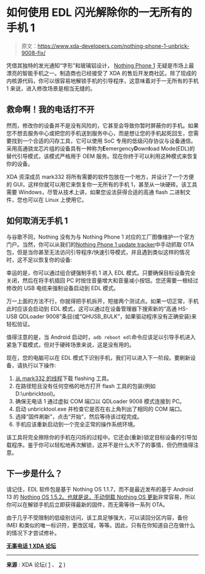 # 如何使用 EDL 闪光解除你的一无所有的手机 1

> 原文：<https://www.xda-developers.com/nothing-phone-1-unbrick-9008-fix/>

凭借其独特的发光通知“字形”和玻璃铝设计， [Nothing Phone 1](https://www.xda-developers.com/nothing-phone-1-review/) 无疑是市场上最漂亮的智能手机之一。制造商也已经接受了 XDA 的售后开发商社区。除了现成的内核源代码，你可以很容易地解锁手机的引导程序，这意味着对于一无所有的手机 1 来说，进入修改场景是相当无缝的。

## 救命啊！我的电话打不开

然而，修改你的设备并不是没有风险的，它甚至会导致你暂时屏蔽你的手机。如果您不想去服务中心或把您的手机送到服务中心，而是想让您的手机起死回生，您需要找到一个合适的闪存工具，它可以使用 SoC 专用的低级闪存协议与设备通信。采用高通骁龙芯片组的设备具有一种称为**E**emergency**D**own**l**oad Mode(EDL)的替代引导模式，该模式严格用于 OEM 服务。现在你终于可以利用这种模式来恢复你的设备。

XDA 资深成员 mark332 将所有需要的软件包放在一个地方，并设计了一个方便的 GUI，这样你就可以用它来恢复你一无所有的手机 1，甚至从一块硬砖。该工具需要 Windows，尽管从技术上讲，如果您设法获得合适的高通 flash 二进制文件，您也可以在 Linux 上使用它。

## 如何取消无手机 1

与谷歌不同，Nothing 没有为与 Nothing Phone 1 对应的工厂图像维护一个官方门户。当然，你可以从我们的[Nothing Phone 1 update tracker](https://www.xda-developers.com/nothing-phone-1-nothing-os-update-tracker/)中手动抓取 OTA 包，但是当你甚至无法访问引导程序/快速引导模式，并且遇到类似这样的情况时，这不足以恢复你的设备:

幸运的是，你可以通过组合键强制手机 1 进入 EDL 模式。只要确保目标设备完全关闭，然后在将手机插回 PC 时按住音量增大和音量减小按钮。您还需要一根经过修改的 USB 电缆来强制设备启动到 EDL 模式。

万一上面的方法不行，你就得把手机拆开，短接两个测试点。如果一切正常，手机此时应该会启动到 EDL 模式，这可以通过在设备管理器下搜索新的“高通 HS-USB QDLoader 9008”条目(或“QHUSB_BULK”，如果驱动程序没有正确安装)来轻松验证。

值得注意的是，当 Android 启动时，`adb reboot edl`命令应该足以引导手机进入紧急下载模式，但对于硬砖场景来说，这是没有用的。

现在，您的电脑可以在 EDL 模式下识别手机，我们可以进入下一阶段。要刷新设备，请执行以下操作:

1.  [从 mark332 的线程](https://forum.xda-developers.com/t/4552471/)下载 flashing 工具。
2.  在路径短且没有任何空格的地方打开 flash 工具的包装(例如 D:\unbricktool)。
3.  确保无电话 1 通过虚拟 COM 端口以 QDLoader 9008 模式连接到 PC。
4.  启动 unbricktool.exe 并检查它是否在右上角列出了相同的 COM 端口。
5.  选择“固件刷新”，点击“开始”，然后等待该过程完成。
6.  手机应该重新启动到一个完全正常的操作系统环境。

该工具将完全擦除你的手机在闪烁的过程中。它还会(重新)锁定目标设备的引导加载程序。鉴于你可以轻松地再次解锁，这并不是什么大不了的事情，但仍然值得注意。

## 下一步是什么？

请记住，EDL 软件包是基于 Nothing OS 1.1.7，而不是最近发布的基于 Android 13 的 [Nothing OS 1.5.2。也就是说，手动](https://www.xda-developers.com/nothing-phone-1-stable-android-13-nothing-os-1-5-2/)[侧载 Nothing OS 更新](https://www.xda-developers.com/how-to-sideload-nothing-os-ota-updates-on-nothing-phone-1/)非常容易，所以你可以在解锁手机后立即获得最新的固件，而无需等待一系列 OTA。

由于几乎不受限制的低级别访问，该工具足够强大，可以读回分区内容，备份 IMEI 和类似的唯一标识符，更改区域，等等。因此，只有在你知道自己在做什么的情况下才尝试修补。

**[无事电话 1 XDA 论坛](https://forum.xda-developers.com/f/nothing-phone-1.12585/)**

* * *

**来源** : XDA 论坛( [1](https://forum.xda-developers.com/t/4552471) 、 [2](https://forum.xda-developers.com/t/4552965/) )